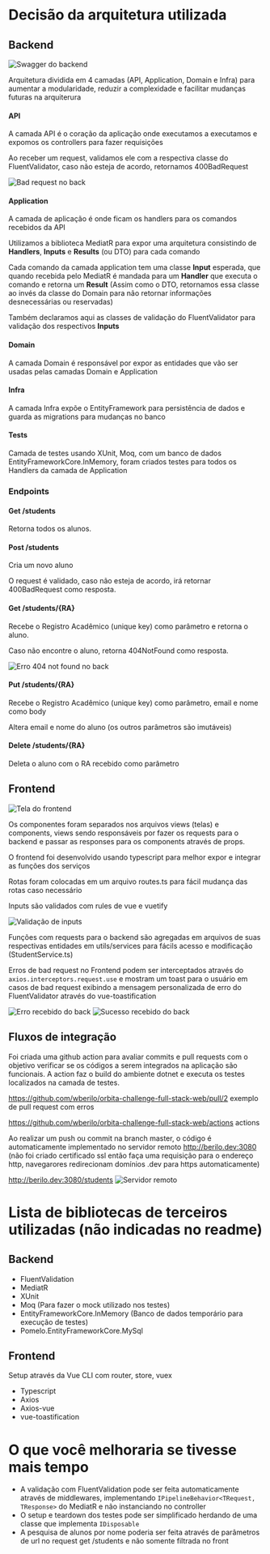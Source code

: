 # Decisão da arquitetura utilizada

## Backend

![Swagger do backend](/mockups/back_end.png)

Arquitetura dividida em 4 camadas (API, Application, Domain e Infra) para aumentar a modularidade, reduzir a complexidade e facilitar mudanças futuras na arquiterura

#### API

A camada API é o coração da aplicação onde executamos a executamos e expomos os controllers para fazer requisições

Ao receber um request, validamos ele com a respectiva classe do FluentValidator, caso não esteja de acordo, retornamos 400BadRequest

![Bad request no back](/mockups/erro_validacao_back.png)

#### Application

A camada de aplicação é onde ficam os handlers para os comandos recebidos da API

Utilizamos a biblioteca MediatR para expor uma arquitetura consistindo de **Handlers**, **Inputs** e **Results** (ou DTO) para cada comando

Cada comando da camada application tem uma classe **Input** esperada, que quando recebida pelo MediatR é mandada para um **Handler** que executa o comando e retorna um **Result** (Assim como o DTO, retornamos essa classe ao invés da classe do Domain para não retornar informações desnecessárias ou reservadas)

Também declaramos aqui as classes de validação do FluentValidator para validação dos respectivos **Inputs**

#### Domain

A camada Domain é responsável por expor as entidades que vão ser usadas pelas camadas Domain e Application

#### Infra

A camada Infra expõe o EntityFramework para persistência de dados e guarda as migrations para mudanças no banco

#### Tests

Camada de testes usando XUnit, Moq, com um banco de dados EntityFrameworkCore.InMemory, foram criados testes para todos os Handlers da camada de Application

### Endpoints

#### Get /students

Retorna todos os alunos.

#### Post /students

Cria um novo aluno

O request é validado, caso não esteja de acordo, irá retornar 400BadRequest como resposta.

#### Get /students/{RA}

Recebe o Registro Acadêmico (unique key) como parâmetro e retorna o aluno.

Caso não encontre o aluno, retorna 404NotFound como resposta.

![Erro 404 not found no back](/mockups/erro_notfound_back.png)

#### Put /students/{RA}

Recebe o Registro Acadêmico (unique key) como parâmetro, email e nome como body

Altera email e nome do aluno (os outros parâmetros são imutáveis)

#### Delete /students/{RA}

Deleta o aluno com o RA recebido como parâmetro

## Frontend

![Tela do frontend](/mockups/front_end.png)

Os componentes foram separados nos arquivos views (telas) e components, views sendo responsáveis por fazer os requests para o backend e passar as responses para os components através de props.

O frontend foi desenvolvido usando typescript para melhor expor e integrar as funções dos serviços

Rotas foram colocadas em um arquivo routes.ts para fácil mudança das rotas caso necessário

Inputs são validados com rules de vue e vuetify

![Validação de inputs](/mockups/erro_validacao.png)

Funções com requests para o backend são agregadas em arquivos de suas respectivas entidades em utils/services para fácils acesso e modificação (StudentService.ts)

Erros de bad request no Frontend podem ser interceptados através do `axios.interceptors.request.use` e mostram um toast para o usuário em casos de bad request exibindo a mensagem personalizada de erro do FluentValidator através do vue-toastification

![Erro recebido do back](/mockups/erro_ra.png)
![Sucesso recebido do back](/mockups/criado_sucesso.png)

## Fluxos de integração

Foi criada uma github action para avaliar commits e pull requests com o objetivo verificar se os códigos a serem integrados na aplicação são funcionais. A action faz o build do ambiente dotnet e executa os testes localizados na camada de testes.

https://github.com/wberilo/orbita-challenge-full-stack-web/pull/2 exemplo de pull request com erros

https://github.com/wberilo/orbita-challenge-full-stack-web/actions actions

Ao realizar um push ou commit na branch master, o código é automaticamente implementado no servidor remoto http://berilo.dev:3080 (não foi criado certificado ssl então faça uma requisição para o endereço http, navegarores redirecionam domínios .dev para https automaticamente)

http://berilo.dev:3080/students
![Servidor remoto](/mockups/servidor_remoto.png)


# Lista de bibliotecas de terceiros utilizadas (não indicadas no readme)

## Backend

- FluentValidation
- MediatR
- XUnit
- Moq (Para fazer o mock utilizado nos testes)
- EntityFrameworkCore.InMemory (Banco de dados temporário para execução de testes)
- Pomelo.EntityFrameworkCore.MySql

## Frontend

Setup através da Vue CLI com router, store, vuex

- Typescript
- Axios
- Axios-vue
- vue-toastification

# O que você melhoraria se tivesse mais tempo

- A validação com FluentValidation pode ser feita automaticamente através de middlewares, implementando `IPipelineBehavior<TRequest, TResponse>` do MediatR e não instanciando no controller
- O setup e teardown dos testes pode ser simplificado herdando de uma classe que implementa `IDisposable`
- A pesquisa de alunos por nome poderia ser feita através de parâmetros de url no request get /students e não somente filtrada no front
